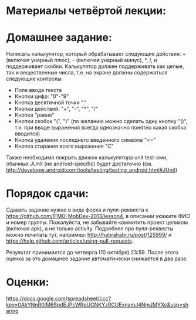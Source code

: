 Материалы четвёртой лекции:
=======


Домашнее задание:
=======
Написать калькулятор, который обрабатывает следующие действия: + (включая унарный плюс), - (включая унарный минус), *, /, и поддерживает скобки. Калькулятор должен поддерживать как целые, так и вещественные числа, т.е. на экране должны содержаться следующие контролы:
* Поле ввода текста
* Кнопки цифр: "0"-"9"
* Кнопка десятичной точки "."
* Кнопки действий: "+", "-", "*", "/"
* Кнопка "равно"
* Кнопки скобок "(", ")"  (по желанию можно сделать одну кнопку "()", т.к. при вводе выражения всегда однозначно понятно какая скобка вводится)
* Кнопка удаления последнего введенного символа "<="
* Кнопка стирания всего выражения "C"

Также необходимо покрыть движок калькулятора unit test-ами, обычных JUnit (не android-specific) будет достаточно (см. http://developer.android.com/tools/testing/testing_android.html#JUnit)

Порядок сдачи:
=======
Сдавать задание нужно в виде форка и пулл-реквеста к https://github.com/IFMO-MobDev-2013/lesson4, в описании укажите ФИО и номер группы.
Пожалуйста, не забывайте коммитить проект целиком (включая apk), а не только activity.
Подробнее про пулл-реквесты можно почитать тут, например: http://habrahabr.ru/post/125999/ и https://help.github.com/articles/using-pull-requests.

Результат принимается до четверга (10 октября) 23:59. После этого оценка за это домашнее задание автоматически снижается в два раза.

Оценки:
=======
https://docs.google.com/spreadsheet/ccc?key=0AkYNnR0IM6SpdEJPcWRpUGNKYzRCUExnamJ4NmJMYXc&usp=sharing
